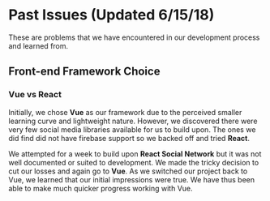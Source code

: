 # Past Issues (Updated 6/15/18)

These are problems that we have encountered in our development process and learned from.

## Front-end Framework Choice

### Vue vs React
Initially, we chose **Vue** as our framework due to the perceived smaller learning curve and lightweight nature. However, we discovered there were very few social media libraries available for us to build upon. The ones we did find did not have firebase support so we backed off and tried **React**. 

We attempted for a week to build upon **React Social Network** but it was not well documented or suited to development. We made the tricky decision to cut our losses and again go to **Vue**. As we switched our project back to Vue, we learned that our initial impressions were true. We have thus been able to make much quicker progress working with Vue. 




